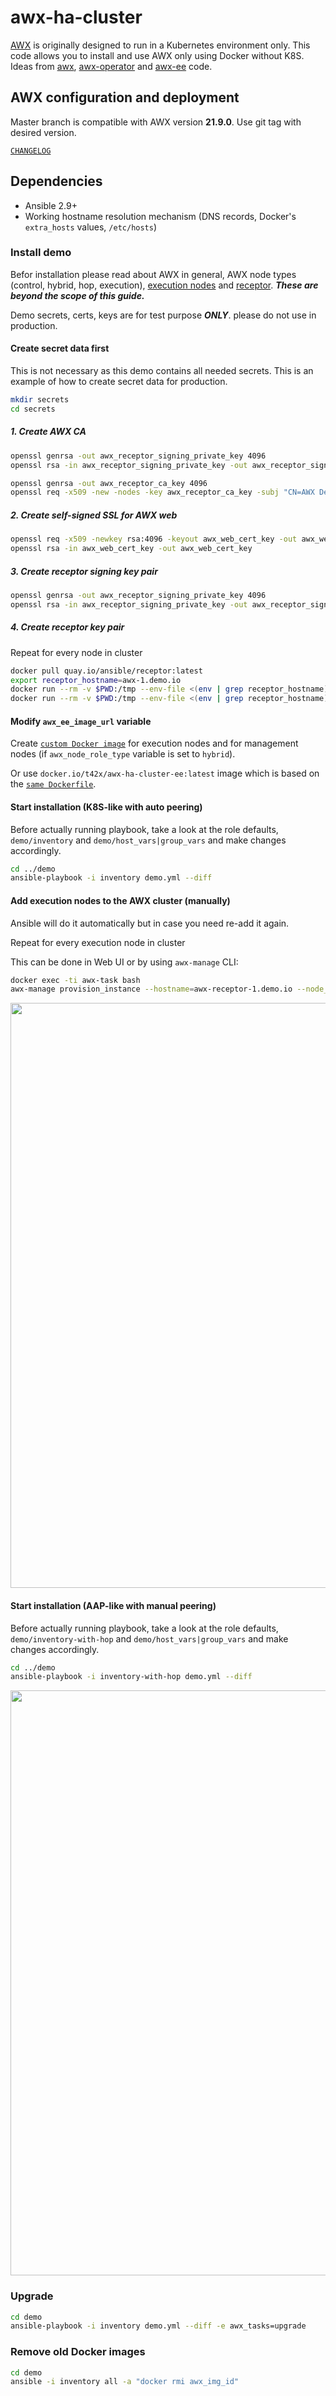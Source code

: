 # awx-ha-cluster

[AWX](https://github.com/ansible/awx) is originally designed to run in a Kubernetes environment only. This code allows you to install and use AWX only using Docker without K8S.
Ideas from [awx](https://github.com/ansible/awx), [awx-operator](https://github.com/ansible/awx-operator) and [awx-ee](https://github.com/ansible/awx-ee) code.

## AWX configuration and deployment

Master branch is compatible with AWX version __21.9.0__. Use git tag with desired version.

[`CHANGELOG`](./CHANGELOG.md)

## Dependencies

- Ansible 2.9+
- Working hostname resolution mechanism (DNS records, Docker's `extra_hosts` values, `/etc/hosts`)

### Install demo

Befor installation please read about AWX in general, AWX node types (control, hybrid, hop, execution), [execution nodes](https://github.com/ansible/awx/blob/devel/docs/execution_nodes.md)
and [receptor](https://github.com/ansible/receptor). ***These are beyond the scope of this guide.***

Demo secrets, certs, keys are for test purpose ***ONLY***. please do not use in production.

#### Create secret data first

This is not necessary as this demo contains all needed secrets. This is an example of how to create secret data for production.

```bash
mkdir secrets
cd secrets
```

##### 1. Create AWX CA

```bash
openssl genrsa -out awx_receptor_signing_private_key 4096
openssl rsa -in awx_receptor_signing_private_key -out awx_receptor_signing_public_key -outform PEM -pubout

openssl genrsa -out awx_receptor_ca_key 4096
openssl req -x509 -new -nodes -key awx_receptor_ca_key -subj "CN=AWX Demo Receptor Root CA" -sha256 -days 3650 -out awx_receptor_ca_crt
```

##### 2. Create self-signed SSL for AWX web

```bash
openssl req -x509 -newkey rsa:4096 -keyout awx_web_cert_key -out awx_web_cert_crt -sha256 -days 365
openssl rsa -in awx_web_cert_key -out awx_web_cert_key
```

##### 3. Create receptor signing key pair

```bash
openssl genrsa -out awx_receptor_signing_private_key 4096
openssl rsa -in awx_receptor_signing_private_key -out awx_receptor_signing_public_key -outform PEM -pubout
```

##### 4. Create receptor key pair

Repeat for every node in cluster

```bash
docker pull quay.io/ansible/receptor:latest
export receptor_hostname=awx-1.demo.io
docker run --rm -v $PWD:/tmp --env-file <(env | grep receptor_hostname) quay.io/ansible/receptor:latest receptor --cert-makereq bits=2048 commonname=$receptor_hostname dnsname=$receptor_hostname nodeid=$receptor_hostname outreq=/tmp/$receptor_hostname.req outkey=/tmp/$receptor_hostname.key
docker run --rm -v $PWD:/tmp --env-file <(env | grep receptor_hostname) quay.io/ansible/receptor:latest receptor --cert-signreq req=/tmp/$receptor_hostname.req cacert=/tmp/awx_receptor_ca_crt cakey=/tmp/awx_receptor_ca_key notbefore=$(date --iso-8601=seconds) notafter=$(date --date="+2 years" --iso-8601=seconds) outcert=/tmp/$receptor_hostname.crt verify=yes
```

#### Modify `awx_ee_image_url` variable

Create [`custom Docker image`](./docker/Dockerfile.awx-ee) for execution nodes and for management nodes (if `awx_node_role_type` variable is set to `hybrid`).

Or use `docker.io/t42x/awx-ha-cluster-ee:latest` image which is based on the [`same Dockerfile`](./docker/Dockerfile.awx-ee).

#### Start installation (K8S-like with auto peering)

Before actually running playbook, take a look at the role defaults, `demo/inventory` and `demo/host_vars|group_vars` and make changes accordingly.

```bash
cd ../demo
ansible-playbook -i inventory demo.yml --diff
```

#### Add execution nodes to the AWX cluster (manually)

Ansible will do it automatically but in case you need re-add it again.

Repeat for every execution node in cluster

This can be done in Web UI or by using `awx-manage` CLI:

```bash
docker exec -ti awx-task bash
awx-manage provision_instance --hostname=awx-receptor-1.demo.io --node_type=execution
```

<img width="936" src="https://user-images.githubusercontent.com/18698204/197206815-92c8440d-e90b-4ef9-a2d7-39304b6af9a0.png">


#### Start installation (AAP-like with manual peering)

Before actually running playbook, take a look at the role defaults, `demo/inventory-with-hop` and `demo/host_vars|group_vars` and make changes accordingly.

```bash
cd ../demo
ansible-playbook -i inventory-with-hop demo.yml --diff
```

<img width="936" src="https://user-images.githubusercontent.com/18698204/201934400-a84d70f2-274a-4d82-8146-9eac19fef477.png">

### Upgrade

```bash
cd demo
ansible-playbook -i inventory demo.yml --diff -e awx_tasks=upgrade
```

### Remove old Docker images

```bash
cd demo
ansible -i inventory all -a "docker rmi awx_img_id"
```
